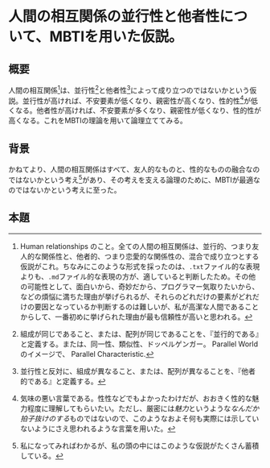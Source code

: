 # 人間の相互関係の並行性と他者性について、MBTIを用いた仮説。

## 概要

人間の相互関係[^1]は、並行性[^2]と他者性[^3]によって成り立つのではないかという仮説。並行性が高ければ、不安要素が低くなり、親密性が高くなり、性的性[^7]が低くなる。他者性が高ければ、不安要素が多くなり、親密性が低くなり、性的性が高くなる。これをMBTIの理論を用いて論理立ててみる。

[^1]: Human relationships のこと。全ての人間の相互関係は、並行的、つまり友人的な関係性と、他者的、つまり恋愛的な関係性の、混合で成り立つとする仮説がこれ。ちなみにこのような形式を採ったのは、`.txt`ファイル的な表現よりも、`.md`ファイル的な表現の方が、適していると判断したため。その他の可能性として、面白いから、奇妙だから、プログラマー気取りたいから、などの煩悩[^4]に満ちた理由が挙げられるが[^5]、それらのどれだけの要素がどれだけの要因となっているか判断するのは難しいが、私が高潔な人間であることからして、一番初めに挙げられた理由が最も信頼性が高いと思われる。
[^2]: 組成が同じであること、または、配列が同じであることを、『並行的である』と定義する。または、同一性、類似性、ドッペルゲンガー。 Parallel World のイメージで、 Parallel Characteristic.
[^3]: 並行性と反対に、組成が異なること、または、配列が異なることを、『他者的である』と定義する。
[^4]: 仏教用語。ただし、私は仏教の経典に直に触れたことがないため、語義のブレが予想される。[Wikipedia](https://ja.wikipedia.org/wiki/%E7%85%A9%E6%82%A9)
[^5]: 反証をあげることはそのまま、論理の客観性を担保するであろうという*安直な思い込み*[^6]から、私はこのような*信頼性が高いとはとても言えない*別の可能性も併記した。
[^6]: 実際にこれが*安直な思い込み*であるかどうかについては、議論の余地がある。
[^7]: 気味の悪い言葉である。性性などでもよかったわけだが、おおきく性的な魅力程度に理解してもらいたい。ただし、厳密には*魅力*というような*なんだか拍子抜けのする*ものではないので、このようなおよそ何も実際には示していないようにさえ思われるような言葉を用いた。

## 背景

かねてより、人間の相互関係はすべて、友人的なものと、性的なものの融合なのではないかという考え[^8]があり、その考えを支える論理のために、MBTIが最適なのではないかという考えに至った。

## 本題



[^8]: 私になってみればわかるが[^9]、私の頭の中にはこのような仮説がたくさん蓄積している。
[^9]: 奇妙な言い回しである[^10]。
[^10]: なぜ奇妙だと言えるのかについては、「私になってみればわかるが」という仮定が現実的[^11]なものではないことから、実際にはあり得ない状況が想定されているため、そのような*無駄な言葉遣い*[^12]をして*無駄に*[^12]体力を消耗したからだと言える。
[^11]: 現実とは、私が干渉・認識できる範囲のこと。思考も現実のうちに入るが、他者の思考はこの定義だと私にとっての現実ではなくなる。
[^12]: 万物に意味を付与することは人間様[^13]の役割であることから、端的に「無駄だ」と断定してはならない。
[^13]: 奇妙な言い回しである。
[1]: 組成とは、そのタイプを構成する認知機能のこと。たとえばINFPなら、Fi,Ne,Si,Te が組成。この際順序は無視する。
[2]: 配列とは、そのタイプを構成する認知機能の並び順のこと。
